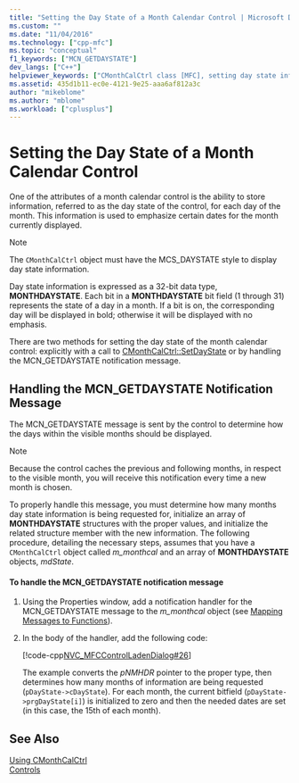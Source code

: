 ```yaml
---
title: "Setting the Day State of a Month Calendar Control | Microsoft Docs"
ms.custom: ""
ms.date: "11/04/2016"
ms.technology: ["cpp-mfc"]
ms.topic: "conceptual"
f1_keywords: ["MCN_GETDAYSTATE"]
dev_langs: ["C++"]
helpviewer_keywords: ["CMonthCalCtrl class [MFC], setting day state info", "MCN_GETDAYSTATE notification [MFC]", "month calendar controls [MFC], day state info"]
ms.assetid: 435d1b11-ec0e-4121-9e25-aaa6af812a3c
author: "mikeblome"
ms.author: "mblome"
ms.workload: ["cplusplus"]
---
```

# Setting the Day State of a Month Calendar Control

One of the attributes of a month calendar control is the ability to store information, referred to as the day state of the control, for each day of the month. This information is used to emphasize certain dates for the month currently displayed.

> [!NOTE]
>  The `CMonthCalCtrl` object must have the MCS_DAYSTATE style to display day state information.

Day state information is expressed as a 32-bit data type, **MONTHDAYSTATE**. Each bit in a **MONTHDAYSTATE** bit field (1 through 31) represents the state of a day in a month. If a bit is on, the corresponding day will be displayed in bold; otherwise it will be displayed with no emphasis.

There are two methods for setting the day state of the month calendar control: explicitly with a call to [CMonthCalCtrl::SetDayState](../mfc/reference/cmonthcalctrl-class.md#setdaystate) or by handling the MCN_GETDAYSTATE notification message.

## Handling the MCN_GETDAYSTATE Notification Message

The MCN_GETDAYSTATE message is sent by the control to determine how the days within the visible months should be displayed.

> [!NOTE]
>  Because the control caches the previous and following months, in respect to the visible month, you will receive this notification every time a new month is chosen.

To properly handle this message, you must determine how many months day state information is being requested for, initialize an array of **MONTHDAYSTATE** structures with the proper values, and initialize the related structure member with the new information. The following procedure, detailing the necessary steps, assumes that you have a `CMonthCalCtrl` object called *m_monthcal* and an array of **MONTHDAYSTATE** objects, *mdState*.

#### To handle the MCN_GETDAYSTATE notification message

1. Using the Properties window, add a notification handler for the MCN_GETDAYSTATE message to the *m_monthcal* object (see [Mapping Messages to Functions](../mfc/reference/mapping-messages-to-functions.md)).

1. In the body of the handler, add the following code:

     [!code-cpp[NVC_MFCControlLadenDialog#26](../mfc/codesnippet/cpp/setting-the-day-state-of-a-month-calendar-control_1.cpp)]

     The example converts the *pNMHDR* pointer to the proper type, then determines how many months of information are being requested (`pDayState->cDayState`). For each month, the current bitfield (`pDayState->prgDayState[i]`) is initialized to zero and then the needed dates are set (in this case, the 15th of each month).

## See Also

[Using CMonthCalCtrl](../mfc/using-cmonthcalctrl.md)<br/>
[Controls](../mfc/controls-mfc.md)


